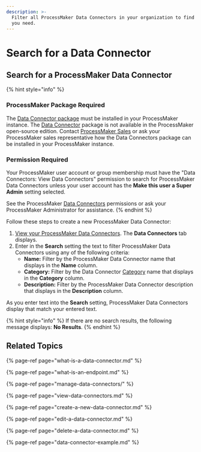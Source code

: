 ```yaml
---
description: >-
  Filter all ProcessMaker Data Connectors in your organization to find that one
  you need.
---
```


# Search for a Data Connector

## Search for a ProcessMaker Data Connector

{% hint style="info" %}
### ProcessMaker Package Required

The [Data Connector package](../../package-development-distribution/package-a-connector/data-connector-package.md) must be installed in your ProcessMaker instance. The [Data Connector](what-is-a-data-connector.md) package is not available in the ProcessMaker open-source edition. Contact [ProcessMaker Sales](https://www.processmaker.com/contact/) or ask your ProcessMaker sales representative how the Data Connectors package can be installed in your ProcessMaker instance.

### Permission Required

Your ProcessMaker user account or group membership must have the "Data Connectors: View Data Connectors" permission to search for ProcessMaker Data Connectors unless your user account has the **Make this user a Super Admin** setting selected.

See the ProcessMaker [Data Connectors](../../processmaker-administration/permission-descriptions-for-users-and-groups.md#data-connectors) permissions or ask your ProcessMaker Administrator for assistance.
{% endhint %}

Follow these steps to create a new ProcessMaker Data Connector:

1. [View your ProcessMaker Data Connectors](view-data-connectors.md#view-all-scripts). The **Data Connectors** tab displays.
2. Enter in the **Search** setting the text to filter ProcessMaker Data Connectors using any of the following criteria:
   * **Name:** Filter by the ProcessMaker Data Connector name that displays in the **Name** column.
   * **Category:** Filter by the Data Connector [Category](manage-data-connectors/manage-data-connector-categories/what-is-a-data-connector-category.md) name that displays in the **Category** column.
   * **Description:** Filter by the ProcessMaker Data Connector description that displays in the **Description** column.

As you enter text into the **Search** setting, ProcessMaker Data Connectors display that match your entered text.

{% hint style="info" %}
If there are no search results, the following message displays: **No Results**.
{% endhint %}

## Related Topics

{% page-ref page="what-is-a-data-connector.md" %}

{% page-ref page="what-is-an-endpoint.md" %}

{% page-ref page="manage-data-connectors/" %}

{% page-ref page="view-data-connectors.md" %}

{% page-ref page="create-a-new-data-connector.md" %}

{% page-ref page="edit-a-data-connector.md" %}

{% page-ref page="delete-a-data-connector.md" %}

{% page-ref page="data-connector-example.md" %}

